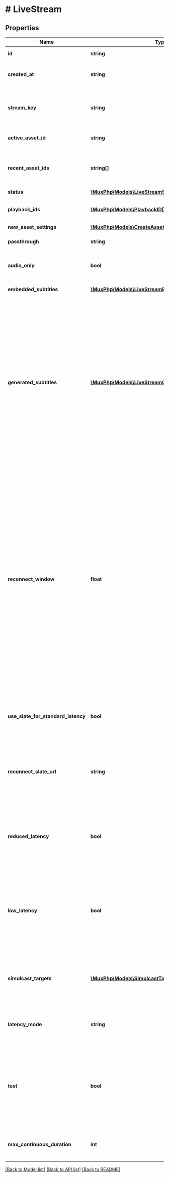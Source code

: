 # # LiveStream

## Properties

Name | Type | Description | Notes
------------ | ------------- | ------------- | -------------
**id** | **string** | Unique identifier for the Live Stream. Max 255 characters. | [optional]
**created_at** | **string** | Time the Live Stream was created, defined as a Unix timestamp (seconds since epoch). | [optional]
**stream_key** | **string** | Unique key used for streaming to a Mux RTMP endpoint. This should be considered as sensitive as credentials, anyone with this stream key can begin streaming. | [optional]
**active_asset_id** | **string** | The Asset that is currently being created if there is an active broadcast. | [optional]
**recent_asset_ids** | **string[]** | An array of strings with the most recent Asset IDs that were created from this Live Stream. The most recently generated Asset ID is the last entry in the list. | [optional]
**status** | [**\MuxPhp\Models\LiveStreamStatus**](LiveStreamStatus.md) |  | [optional]
**playback_ids** | [**\MuxPhp\Models\PlaybackID[]**](PlaybackID.md) | An array of Playback ID objects. Use these to create HLS playback URLs. See [Play your videos](https://docs.mux.com/guides/play-your-videos) for more details. | [optional]
**new_asset_settings** | [**\MuxPhp\Models\CreateAssetRequest**](CreateAssetRequest.md) |  | [optional]
**passthrough** | **string** | Arbitrary user-supplied metadata set for the asset. Max 255 characters. | [optional]
**audio_only** | **bool** | The live stream only processes the audio track if the value is set to true. Mux drops the video track if broadcasted. | [optional]
**embedded_subtitles** | [**\MuxPhp\Models\LiveStreamEmbeddedSubtitleSettings[]**](LiveStreamEmbeddedSubtitleSettings.md) | Describes the embedded closed caption configuration of the incoming live stream. | [optional]
**generated_subtitles** | [**\MuxPhp\Models\LiveStreamGeneratedSubtitleSettings[]**](LiveStreamGeneratedSubtitleSettings.md) | Configure the incoming live stream to include subtitles created with automatic speech recognition. Each Asset created from a live stream with &#x60;generated_subtitles&#x60; configured will automatically receive two text tracks. The first of these will have a &#x60;text_source&#x60; value of &#x60;generated_live&#x60;, and will be available with &#x60;ready&#x60; status as soon as the stream is live. The second text track will have a &#x60;text_source&#x60; value of &#x60;generated_live_final&#x60; and will contain subtitles with improved accuracy, timing, and formatting. However, &#x60;generated_live_final&#x60; tracks will not be available in &#x60;ready&#x60; status until the live stream ends. If an Asset has both &#x60;generated_live&#x60; and &#x60;generated_live_final&#x60; tracks that are &#x60;ready&#x60;, then only the &#x60;generated_live_final&#x60; track will be included during playback. | [optional]
**reconnect_window** | **float** | When live streaming software disconnects from Mux, either intentionally or due to a drop in the network, the Reconnect Window is the time in seconds that Mux should wait for the streaming software to reconnect before considering the live stream finished and completing the recorded asset. **Max**: 1800s (30 minutes).  If not specified directly, Standard Latency streams have a Reconnect Window of 60 seconds; Reduced and Low Latency streams have a default of 0 seconds, or no Reconnect Window. For that reason, we suggest specifying a value other than zero for Reduced and Low Latency streams.  Reduced and Low Latency streams with a Reconnect Window greater than zero will insert slate media into the recorded asset while waiting for the streaming software to reconnect or when there are brief interruptions in the live stream media. When using a Reconnect Window setting higher than 60 seconds with a Standard Latency stream, we highly recommend enabling slate with the &#x60;use_slate_for_standard_latency&#x60; option. | [optional] [default to 60]
**use_slate_for_standard_latency** | **bool** | By default, Standard Latency live streams do not have slate media inserted while waiting for live streaming software to reconnect to Mux. Setting this to true enables slate insertion on a Standard Latency stream. | [optional] [default to false]
**reconnect_slate_url** | **string** | The URL of the image file that Mux should download and use as slate media during interruptions of the live stream media. This file will be downloaded each time a new recorded asset is created from the live stream. If this is not set, the default slate media will be used. | [optional]
**reduced_latency** | **bool** | This field is deprecated. Please use &#x60;latency_mode&#x60; instead. Latency is the time from when the streamer transmits a frame of video to when you see it in the player. Set this if you want lower latency for your live stream. See the [Reduce live stream latency guide](https://docs.mux.com/guides/reduce-live-stream-latency) to understand the tradeoffs. | [optional]
**low_latency** | **bool** | This field is deprecated. Please use &#x60;latency_mode&#x60; instead. Latency is the time from when the streamer transmits a frame of video to when you see it in the player. Setting this option will enable compatibility with the LL-HLS specification for low-latency streaming. This typically has lower latency than Reduced Latency streams, and cannot be combined with Reduced Latency. | [optional]
**simulcast_targets** | [**\MuxPhp\Models\SimulcastTarget[]**](SimulcastTarget.md) | Each Simulcast Target contains configuration details to broadcast (or \&quot;restream\&quot;) a live stream to a third-party streaming service. [See the Stream live to 3rd party platforms guide](https://docs.mux.com/guides/stream-live-to-3rd-party-platforms). | [optional]
**latency_mode** | **string** | Latency is the time from when the streamer transmits a frame of video to when you see it in the player. Set this as an alternative to setting low latency or reduced latency flags. | [optional]
**test** | **bool** | True means this live stream is a test live stream. Test live streams can be used to help evaluate the Mux Video APIs for free. There is no limit on the number of test live streams, but they are watermarked with the Mux logo, and limited to 5 minutes. The test live stream is disabled after the stream is active for 5 mins and the recorded asset also deleted after 24 hours. | [optional]
**max_continuous_duration** | **int** | The time in seconds a live stream may be continuously active before being disconnected. Defaults to 12 hours. | [optional] [default to 43200]

[[Back to Model list]](../../README.md#models) [[Back to API list]](../../README.md#endpoints) [[Back to README]](../../README.md)
